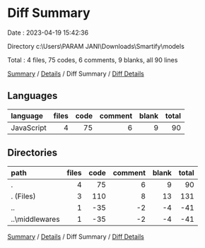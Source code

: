 # Diff Summary

Date : 2023-04-19 15:42:36

Directory c:\\Users\\PARAM JANI\\Downloads\\Smartify\\models

Total : 4 files,  75 codes, 6 comments, 9 blanks, all 90 lines

[Summary](results.md) / [Details](details.md) / Diff Summary / [Diff Details](diff-details.md)

## Languages
| language | files | code | comment | blank | total |
| :--- | ---: | ---: | ---: | ---: | ---: |
| JavaScript | 4 | 75 | 6 | 9 | 90 |

## Directories
| path | files | code | comment | blank | total |
| :--- | ---: | ---: | ---: | ---: | ---: |
| . | 4 | 75 | 6 | 9 | 90 |
| . (Files) | 3 | 110 | 8 | 13 | 131 |
| .. | 1 | -35 | -2 | -4 | -41 |
| ..\\middlewares | 1 | -35 | -2 | -4 | -41 |

[Summary](results.md) / [Details](details.md) / Diff Summary / [Diff Details](diff-details.md)